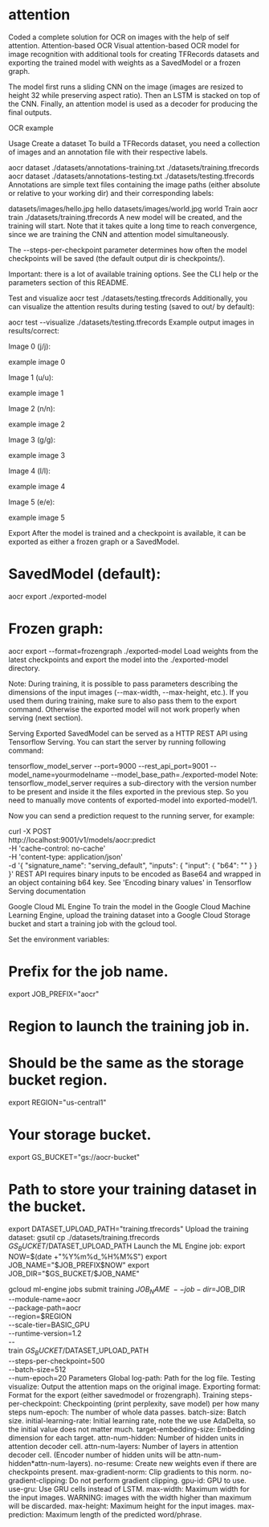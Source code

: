 # attention
Coded a complete solution for OCR on images with the help of self attention.
Attention-based OCR
Visual attention-based OCR model for image recognition with additional tools for creating TFRecords datasets and exporting the trained model with weights as a SavedModel or a frozen graph.



The model first runs a sliding CNN on the image (images are resized to height 32 while preserving aspect ratio). Then an LSTM is stacked on top of the CNN. Finally, an attention model is used as a decoder for producing the final outputs.

OCR example

Usage
Create a dataset
To build a TFRecords dataset, you need a collection of images and an annotation file with their respective labels.

aocr dataset ./datasets/annotations-training.txt ./datasets/training.tfrecords
aocr dataset ./datasets/annotations-testing.txt ./datasets/testing.tfrecords
Annotations are simple text files containing the image paths (either absolute or relative to your working dir) and their corresponding labels:

datasets/images/hello.jpg hello
datasets/images/world.jpg world
Train
aocr train ./datasets/training.tfrecords
A new model will be created, and the training will start. Note that it takes quite a long time to reach convergence, since we are training the CNN and attention model simultaneously.

The --steps-per-checkpoint parameter determines how often the model checkpoints will be saved (the default output dir is checkpoints/).

Important: there is a lot of available training options. See the CLI help or the parameters section of this README.

Test and visualize
aocr test ./datasets/testing.tfrecords
Additionally, you can visualize the attention results during testing (saved to out/ by default):

aocr test --visualize ./datasets/testing.tfrecords
Example output images in results/correct:

Image 0 (j/j):

example image 0

Image 1 (u/u):

example image 1

Image 2 (n/n):

example image 2

Image 3 (g/g):

example image 3

Image 4 (l/l):

example image 4

Image 5 (e/e):

example image 5

Export
After the model is trained and a checkpoint is available, it can be exported as either a frozen graph or a SavedModel.

# SavedModel (default):
aocr export ./exported-model

# Frozen graph:
aocr export --format=frozengraph ./exported-model
Load weights from the latest checkpoints and export the model into the ./exported-model directory.

Note: During training, it is possible to pass parameters describing the dimensions of the input images (--max-width, --max-height, etc.). If you used them during training, make sure to also pass them to the export command. Otherwise the exported model will not work properly when serving (next section).

Serving
Exported SavedModel can be served as a HTTP REST API using Tensorflow Serving. You can start the server by running following command:

tensorflow_model_server --port=9000 --rest_api_port=9001 --model_name=yourmodelname --model_base_path=./exported-model
Note: tensorflow_model_server requires a sub-directory with the version number to be present and inside it the files exported in the previous step. So you need to manually move contents of exported-model into exported-model/1.

Now you can send a prediction request to the running server, for example:

curl -X POST \
  http://localhost:9001/v1/models/aocr:predict \
  -H 'cache-control: no-cache' \
  -H 'content-type: application/json' \
  -d '{
  "signature_name": "serving_default",
  "inputs": {
     	"input": { "b64": "<your image encoded as base64>" }
  }
}'
REST API requires binary inputs to be encoded as Base64 and wrapped in an object containing b64 key. See 'Encoding binary values' in Tensorflow Serving documentation

Google Cloud ML Engine
To train the model in the Google Cloud Machine Learning Engine, upload the training dataset into a Google Cloud Storage bucket and start a training job with the gcloud tool.

Set the environment variables:
# Prefix for the job name.
export JOB_PREFIX="aocr"

# Region to launch the training job in.
# Should be the same as the storage bucket region.
export REGION="us-central1"

# Your storage bucket.
export GS_BUCKET="gs://aocr-bucket"

# Path to store your training dataset in the bucket.
export DATASET_UPLOAD_PATH="training.tfrecords"
Upload the training dataset:
gsutil cp ./datasets/training.tfrecords $GS_BUCKET/$DATASET_UPLOAD_PATH
Launch the ML Engine job:
export NOW=$(date +"%Y%m%d_%H%M%S")
export JOB_NAME="$JOB_PREFIX$NOW"
export JOB_DIR="$GS_BUCKET/$JOB_NAME"

gcloud ml-engine jobs submit training $JOB_NAME \
    --job-dir=$JOB_DIR \
    --module-name=aocr \
    --package-path=aocr \
    --region=$REGION \
    --scale-tier=BASIC_GPU \
    --runtime-version=1.2 \
    -- \
    train $GS_BUCKET/$DATASET_UPLOAD_PATH \
    --steps-per-checkpoint=500 \
    --batch-size=512 \
    --num-epoch=20
Parameters
Global
log-path: Path for the log file.
Testing
visualize: Output the attention maps on the original image.
Exporting
format: Format for the export (either savedmodel or frozengraph).
Training
steps-per-checkpoint: Checkpointing (print perplexity, save model) per how many steps
num-epoch: The number of whole data passes.
batch-size: Batch size.
initial-learning-rate: Initial learning rate, note the we use AdaDelta, so the initial value does not matter much.
target-embedding-size: Embedding dimension for each target.
attn-num-hidden: Number of hidden units in attention decoder cell.
attn-num-layers: Number of layers in attention decoder cell. (Encoder number of hidden units will be attn-num-hidden*attn-num-layers).
no-resume: Create new weights even if there are checkpoints present.
max-gradient-norm: Clip gradients to this norm.
no-gradient-clipping: Do not perform gradient clipping.
gpu-id: GPU to use.
use-gru: Use GRU cells instead of LSTM.
max-width: Maximum width for the input images. WARNING: images with the width higher than maximum will be discarded.
max-height: Maximum height for the input images.
max-prediction: Maximum length of the predicted word/phrase.
